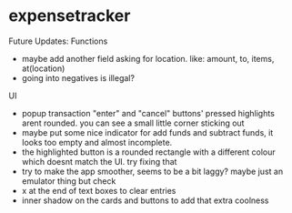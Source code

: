 # expensetracker

<!-- Remember to add "<uses-permission android:name="android.permission.INTERNET" />" this line of code to ./android/app/src/main/AndroidManifest.xml!!!! -->

Future Updates:
Functions
- maybe add another field asking for location. like: amount, to, items, at(location)
- going into negatives is illegal?

UI
- popup transaction "enter" and "cancel" buttons' pressed highlights arent rounded. you can see a small little corner sticking out
- maybe put some nice indicator for add funds and subtract funds, it looks too empty and almost incomplete. 
- the highlighted button is a rounded rectangle with a different colour which doesnt match the UI. try fixing that
- try to make the app smoother, seems to be a bit laggy? maybe just an emulator thing but check
- x at the end of text boxes to clear entries
- inner shadow on the cards and buttons to add that extra coolness